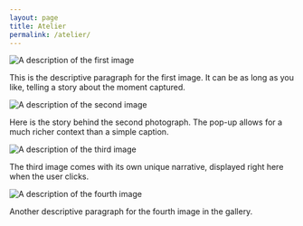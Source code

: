```yaml
---
layout: page 
title: Atelier 
permalink: /atelier/
---
```

<!-- Item 1 -->
<div class="atelier-item">
    <img src="{{ '/atelier/image1.jpg' | relative_url }}" alt="A description of the first image">
    <div class="atelier-item__caption">
        <p>This is the descriptive paragraph for the first image. It can be as long as you like, telling a story about the moment captured.</p>
    </div>
</div>

<!-- Item 2 -->
<div class="atelier-item">
    <img src="{{ '/atelier/image2.jpg' | relative_url }}" alt="A description of the second image">
    <div class="atelier-item__caption">
        <p>Here is the story behind the second photograph. The pop-up allows for a much richer context than a simple caption.</p>
    </div>
</div>

<!-- Item 3 -->
<div class="atelier-item">
    <img src="{{ '/atelier/image3.jpg' | relative_url }}" alt="A description of the third image">
    <div class="atelier-item__caption">
        <p>The third image comes with its own unique narrative, displayed right here when the user clicks.</p>
    </div>
</div>

<!-- Item 4 -->
<div class="atelier-item">
    <img src="{{ '/atelier/image4.jpg' | relative_url }}" alt="A description of the fourth image">
    <div class="atelier-item__caption">
        <p>Another descriptive paragraph for the fourth image in the gallery.</p>
    </div>
</div>

<!-- Add as many more items as you like... -->

